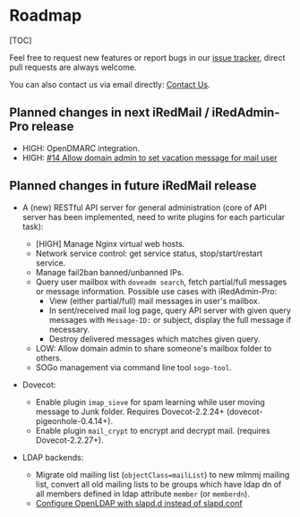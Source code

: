 # Roadmap

[TOC]

Feel free to request new features or report bugs in our [issue tracker](https://bitbucket.org/zhb/iredmail/issues?status=new&status=open), direct pull requests are always welcome.

You can also contact us via email directly: [Contact Us](https://www.iredmail.org/contact.html).

## Planned changes in next iRedMail / iRedAdmin-Pro release

* HIGH: OpenDMARC integration.
* HIGH: [#14 Allow domain admin to set vacation message for mail user](https://bitbucket.org/zhb/iredmail/issues/14/allow-admin-to-set-vacation-for-user-with)
## Planned changes in future iRedMail release

* A (new) RESTful API server for general administration (core of API server has
  been implemented, need to write plugins for each particular task):
    * [HIGH] Manage Nginx virtual web hosts.
    * Network service control: get service status, stop/start/restart service.
    * Manage fail2ban banned/unbanned IPs.
    * Query user mailbox with `doveadm search`, fetch partial/full messages or
      message information. Possible use cases with iRedAdmin-Pro:
        * View (either partial/full) mail messages in user's mailbox.
        * In sent/received mail log page, query API server with given
          query messages with `Message-ID:` or subject, display the full
          message if necessary.
        * Destroy delivered messages which matches given query.
    * LOW: Allow domain admin to share someone's mailbox folder to others.
    * SOGo management via command line tool `sogo-tool`.

* Dovecot:
    * Enable plugin `imap_sieve` for spam learning while user moving message to
      Junk folder. Requires Dovecot-2.2.24+ (dovecot-pigeonhole-0.4.14+).
    * Enable plugin `mail_crypt` to encrypt and decrypt mail. (requires Dovecot-2.2.27+).

* LDAP backends:
    * Migrate old mailing list (`objectClass=mailList`) to new mlmmj mailing
      list, convert all old mailing lists to be groups which have ldap dn of
      all members defined in ldap attribute `member` (or `memberdn`).
    * [Configure OpenLDAP with slapd.d instead of slapd.conf](https://bitbucket.org/zhb/iredmail/issue/31/switch-to-slapdd)
